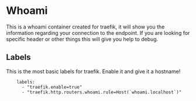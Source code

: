 # Whoami

This is a whoami container created for traefik, it will show you the information regarding your connection to the endpoint. If you are looking for specific header or other things this will give you help to debug.

## Labels
This is the most basic labels for traefik. Enable it and give it a hostname!
``` 
    labels:
      - "traefik.enable=true"
      - "traefik.http.routers.whoami.rule=Host(`whoami.localhost`)"
``` 